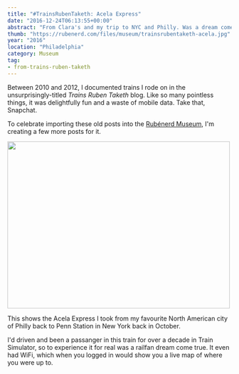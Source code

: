 ```yaml
---
title: "#TrainsRubenTaketh: Acela Express"
date: "2016-12-24T06:13:55+00:00"
abstract: "From Clara's and my trip to NYC and Philly. Was a dream come true to on this!"
thumb: "https://rubenerd.com/files/museum/trainsrubentaketh-acela.jpg"
year: "2016"
location: "Philadelphia"
category: Museum
tag: 
- from-trains-ruben-taketh
---
```

Between 2010 and 2012, I documented trains I rode on in the unsurprisingly-titled *Trains Ruben Taketh* blog. Like so many pointless things, it was delightfully fun and a waste of mobile data. Take that, Snapchat.

To celebrate importing these old posts into the [Rubénerd Museum], I'm creating a few more posts for it. 

<p><img src="https://rubenerd.com/files/museum/trainsrubentaketh-acela.jpg" srcset="https://rubenerd.com/files/museum/trainsrubentaketh-acela.jpg 1x, https://rubenerd.com/files/museum/trainsrubentaketh-acela@2x.jpg 2x" style="width:500px; height:375px;" /></p>

This shows the Acela Express I took from my favourite North American city of Philly back to Penn Station in New York back in October.

I'd driven and been a passanger in this train for over a decade in Train Simulator, so to experience it for real was a railfan dream come true. It even had WiFi, which when you logged in would show you a live map of where you were up to.

[Rubénerd Museum]: https://rubenerd.com/museum/

